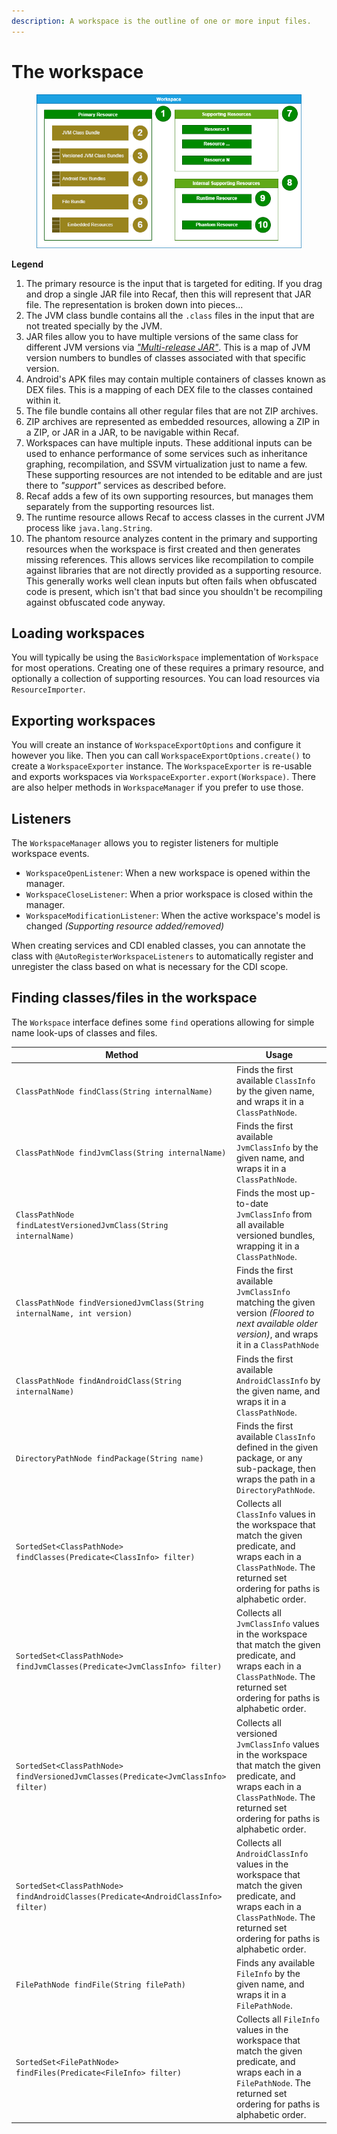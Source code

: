 ```yaml
---
description: A workspace is the outline of one or more input files.
---
```


# The workspace

<figure><img src="../.gitbook/assets/Workspace-model.png" alt=""><figcaption></figcaption></figure>

**Legend**

1. The primary resource is the input that is targeted for editing. If you drag and drop a single JAR file into Recaf, then this will represent that JAR file. The representation is broken down into pieces...
2. The JVM class bundle contains all the `.class` files in the input that are not treated specially by the JVM.
3. JAR files allow you to have multiple versions of the same class for different JVM versions via [_"Multi-release JAR"_](https://www.baeldung.com/java-multi-release-jar). This is a map of JVM version numbers to bundles of classes associated with that specific version.
4. Android's APK files may contain multiple containers of classes known as DEX files. This is a mapping of each DEX file to the classes contained within it.
5. The file bundle contains all other regular files that are not ZIP archives.
6. ZIP archives are represented as embedded resources, allowing a ZIP in a ZIP, or JAR in a JAR, to be navigable within Recaf.
7. Workspaces can have multiple inputs. These additional inputs can be used to enhance performance of some services such as inheritance graphing, recompilation, and SSVM virtualization just to name a few. These supporting resources are not intended to be editable and are just there to _"support"_ services as described before.
8. Recaf adds a few of its own supporting resources, but manages them separately from the supporting resources list.
9. The runtime resource allows Recaf to access classes in the current JVM process like `java.lang.String`.
10. The phantom resource analyzes content in the primary and supporting resources when the workspace is first created and then generates missing references. This allows services like recompilation to compile against libraries that are not directly provided as a supporting resource. This generally works well clean inputs but often fails when obfuscated code is present, which isn't that bad since you shouldn't be recompiling against obfuscated code anyway.

## Loading workspaces

You will typically be using the `BasicWorkspace` implementation of `Workspace` for most operations. Creating one of these requires a primary resource, and optionally a collection of supporting resources. You can load resources via `ResourceImporter`.

## Exporting workspaces

You will create an instance of `WorkspaceExportOptions` and configure it however you like. Then you can call `WorkspaceExportOptions.create()` to create a `WorkspaceExporter` instance. The `WorkspaceExporter` is re-usable and exports workspaces via `WorkspaceExporter.export(Workspace)`. There are also helper methods in `WorkspaceManager` if you prefer to use those.

## Listeners

The `WorkspaceManager` allows you to register listeners for multiple workspace events.

* `WorkspaceOpenListener`: When a new workspace is opened within the manager.
* `WorkspaceCloseListener`: When a prior workspace is closed within the manager.
* `WorkspaceModificationListener`: When the active workspace's model is changed _(Supporting resource added/removed)_

When creating services and CDI enabled classes, you can annotate the class with `@AutoRegisterWorkspaceListeners` to automatically register and unregister the class based on what is necessary for the CDI scope.

## Finding classes/files in the workspace

The `Workspace` interface defines some `find` operations allowing for simple name look-ups of classes and files.

| Method                                                                             | Usage                                                                                                                                                                                       |
| ---------------------------------------------------------------------------------- | ------------------------------------------------------------------------------------------------------------------------------------------------------------------------------------------- |
| `ClassPathNode findClass(String internalName)`                                     | Finds the first available `ClassInfo` by the given name, and wraps it in a `ClassPathNode`.                                                                                                 |
| `ClassPathNode findJvmClass(String internalName)`                                  | Finds the first available `JvmClassInfo` by the given name, and wraps it in a `ClassPathNode`.                                                                                              |
| `ClassPathNode findLatestVersionedJvmClass(String internalName)`                   | Finds the most up-to-date `JvmClassInfo` from all available versioned bundles, wrapping it in a `ClassPathNode`.                                                                            |
| `ClassPathNode findVersionedJvmClass(String internalName, int version)`            | Finds the first available `JvmClassInfo` matching the given version _(Floored to next available older version)_, and wraps it in a `ClassPathNode`                                          |
| `ClassPathNode findAndroidClass(String internalName)`                              | Finds the first available `AndroidClassInfo` by the given name, and wraps it in a `ClassPathNode`.                                                                                          |
| `DirectoryPathNode findPackage(String name)`                                       | Finds the first available `ClassInfo` defined in the given package, or any sub-package, then wraps the path in a `DirectoryPathNode`.                                                       |
| `SortedSet<ClassPathNode> findClasses(Predicate<ClassInfo> filter)`                | Collects all `ClassInfo` values in the workspace that match the given predicate, and wraps each in a `ClassPathNode`. The returned set ordering for paths is alphabetic order.              |
| `SortedSet<ClassPathNode> findJvmClasses(Predicate<JvmClassInfo> filter)`          | Collects all `JvmClassInfo` values in the workspace that match the given predicate, and wraps each in a `ClassPathNode`. The returned set ordering for paths is alphabetic order.           |
| `SortedSet<ClassPathNode> findVersionedJvmClasses(Predicate<JvmClassInfo> filter)` | Collects all versioned `JvmClassInfo` values in the workspace that match the given predicate, and wraps each in a `ClassPathNode`. The returned set ordering for paths is alphabetic order. |
| `SortedSet<ClassPathNode> findAndroidClasses(Predicate<AndroidClassInfo> filter)`  | Collects all `AndroidClassInfo` values in the workspace that match the given predicate, and wraps each in a `ClassPathNode`. The returned set ordering for paths is alphabetic order.       |
| `FilePathNode findFile(String filePath)`                                           | Finds any available `FileInfo` by the given name, and wraps it in a `FilePathNode`.                                                                                                         |
| `SortedSet<FilePathNode> findFiles(Predicate<FileInfo> filter)`                    | Collects all `FileInfo` values in the workspace that match the given predicate, and wraps each in a `FilePathNode`. The returned set ordering for paths is alphabetic order.                |
